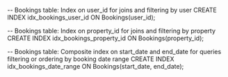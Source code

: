 -- Bookings table: Index on user_id for joins and filtering by user
CREATE INDEX idx_bookings_user_id ON Bookings(user_id);

-- Bookings table: Index on property_id for joins and filtering by property
CREATE INDEX idx_bookings_property_id ON Bookings(property_id);

-- Bookings table: Composite index on start_date and end_date for queries filtering or ordering by booking date range
CREATE INDEX idx_bookings_date_range ON Bookings(start_date, end_date);
